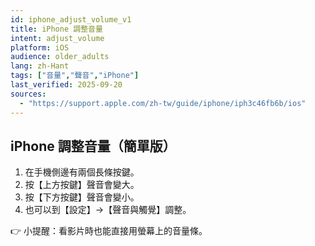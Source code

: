 ```yaml
---
id: iphone_adjust_volume_v1
title: iPhone 調整音量
intent: adjust_volume
platform: iOS
audience: older_adults
lang: zh-Hant
tags: ["音量","聲音","iPhone"]
last_verified: 2025-09-20
sources:
  - "https://support.apple.com/zh-tw/guide/iphone/iph3c46fb6b/ios"
---
```


## iPhone 調整音量（簡單版）

1. 在手機側邊有兩個長條按鍵。  
2. 按【上方按鍵】聲音會變大。  
3. 按【下方按鍵】聲音會變小。  
4. 也可以到【設定】→【聲音與觸覺】調整。  

👉 小提醒：看影片時也能直接用螢幕上的音量條。
